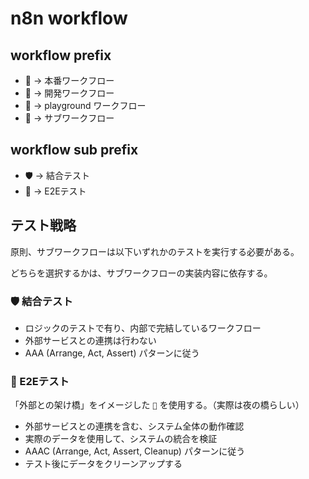 # n8n workflow

## workflow prefix

- 🚀 -> 本番ワークフロー
- 🚧 -> 開発ワークフロー
- 🎠 -> playground ワークフロー
- 🧩 -> サブワークフロー

## workflow sub prefix

- 🛡️ -> 結合テスト
- 🌉 -> E2Eテスト

## テスト戦略

原則、サブワークフローは以下いずれかのテストを実行する必要がある。

どちらを選択するかは、サブワークフローの実装内容に依存する。

### 🛡️ 結合テスト

- ロジックのテストで有り、内部で完結しているワークフロー
- 外部サービスとの連携は行わない
- AAA (Arrange, Act, Assert) パターンに従う

### 🌉 E2Eテスト

「外部との架け橋」をイメージした `🌉` を使用する。（実際は夜の橋らしい）

- 外部サービスとの連携を含む、システム全体の動作確認
- 実際のデータを使用して、システムの統合を検証
- AAAC (Arrange, Act, Assert, Cleanup) パターンに従う
- テスト後にデータをクリーンアップする
